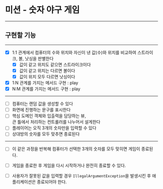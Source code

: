 # 미션 - 숫자 야구 게임

---
## 구현할 기능

---

- [X] 1:1 관계에서 컴퓨터의 수와 위치와 자신이 낸 값(수)와 위치를 비교하여 스트라이크, 볼, 낫싱을 판별한다
  - [X] 값이 같고 위치도 같으면 스트라이크이다
  - [X] 값이 같고 위치는 다르면 볼이다
  - [X] 값이 위치 모두 다르면 낫싱이다
- [X] 1:N 관계를 가지는 메서드 구현 : play
- [X] N:M 관계를 가지는 메서드 구현 : play

---

- [ ] 컴퓨터는 랜덤 값을 생성할 수 있다
- [ ] 화면에 진행하는 문구를 표시한다
- [ ] 핵심 도메인 객체와 입출력을 담당하는 뷰,   
    큰 틀에서 처리하는 컨트롤러를 나누어서 설게한다
- [ ] 플레이어는 오직 3개의 숫자만을 입력할 수 있다
- [ ] 상대방의 숫자를 모두 맞추면 종료된다

---

- [ ] 이 같은 과정을 반복해 컴퓨터가 선택한 3개의 숫자를 모두 맞히면 게임이 종료된다.
- [ ] 게임을 종료한 후 게임을 다시 시작하거나 완전히 종료할 수 있다.
- [ ] 사용자가 잘못된 값을 입력할 경우 `IllegalArgumentException`을 발생시킨 후 애플리케이션은 종료되어야 한다.


